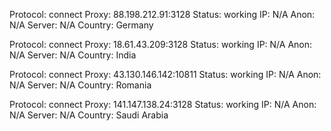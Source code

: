Protocol: connect
Proxy: 88.198.212.91:3128
Status: working
IP: N/A
Anon: N/A
Server: N/A
Country: Germany

Protocol: connect
Proxy: 18.61.43.209:3128
Status: working
IP: N/A
Anon: N/A
Server: N/A
Country: India

Protocol: connect
Proxy: 43.130.146.142:10811
Status: working
IP: N/A
Anon: N/A
Server: N/A
Country: Romania

Protocol: connect
Proxy: 141.147.138.24:3128
Status: working
IP: N/A
Anon: N/A
Server: N/A
Country: Saudi Arabia

